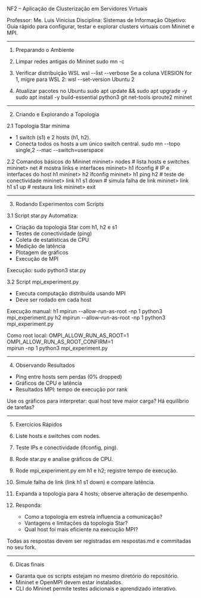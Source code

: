 NF2 – Aplicação de Clusterização em Servidores Virtuais

Professor: Me. Luis Vinicius
Disciplina: Sistemas de Informação
Objetivo: Guia rápido para configurar, testar e explorar clusters virtuais com Mininet e MPI.

--------------------------------------------------------
1. Preparando o Ambiente

1. Limpar redes antigas do Mininet
sudo mn -c

2. Verificar distribuição WSL
wsl --list --verbose
Se a coluna VERSION for 1, migre para WSL 2:
wsl --set-version Ubuntu 2

3. Atualizar pacotes no Ubuntu
sudo apt update && sudo apt upgrade -y
sudo apt install -y build-essential python3 git net-tools iproute2 mininet

--------------------------------------------------------
2. Criando e Explorando a Topologia

2.1 Topologia Star mínima
- 1 switch (s1) e 2 hosts (h1, h2).
- Conecta todos os hosts a um único switch central.
sudo mn --topo single,2 --mac --switch=userspace

2.2 Comandos básicos do Mininet
mininet> nodes        # lista hosts e switches
mininet> net          # mostra links e interfaces
mininet> h1 ifconfig  # IP e interfaces do host h1
mininet> h2 ifconfig
mininet> h1 ping h2   # teste de conectividade
mininet> link h1 s1 down # simula falha de link
mininet> link h1 s1 up   # restaura link
mininet> exit

--------------------------------------------------------
3. Rodando Experimentos com Scripts

3.1 Script star.py
Automatiza:
- Criação da topologia Star com h1, h2 e s1
- Testes de conectividade (ping)
- Coleta de estatísticas de CPU
- Medição de latência
- Plotagem de gráficos
- Execução de MPI

Execução:
sudo python3 star.py

3.2 Script mpi_experiment.py
- Executa computação distribuída usando MPI
- Deve ser rodado em cada host

Execução manual:
h1 mpirun --allow-run-as-root -np 1 python3 mpi_experiment.py
h2 mpirun --allow-run-as-root -np 1 python3 mpi_experiment.py

Como root local:
OMPI_ALLOW_RUN_AS_ROOT=1 OMPI_ALLOW_RUN_AS_ROOT_CONFIRM=1 \
mpirun -np 1 python3 mpi_experiment.py

--------------------------------------------------------
4. Observando Resultados

- Ping entre hosts sem perdas (0% dropped)
- Gráficos de CPU e latência
- Resultados MPI: tempo de execução por rank

Use os gráficos para interpretar: qual host teve maior carga? Há equilíbrio de tarefas?

--------------------------------------------------------
5. Exercícios Rápidos

1. Liste hosts e switches com nodes.
2. Teste IPs e conectividade (ifconfig, ping).
3. Rode star.py e analise gráficos de CPU.
4. Rode mpi_experiment.py em h1 e h2; registre tempo de execução.
5. Simule falha de link (link h1 s1 down) e compare latência.
6. Expanda a topologia para 4 hosts; observe alteração de desempenho.
7. Responda:
   - Como a topologia em estrela influencia a comunicação?
   - Vantagens e limitações da topologia Star?
   - Qual host foi mais eficiente na execução MPI?

Todas as respostas devem ser registradas em respostas.md e commitadas no seu fork.

--------------------------------------------------------
6. Dicas finais

- Garanta que os scripts estejam no mesmo diretório do repositório.
- Mininet e OpenMPI devem estar instalados.
- CLI do Mininet permite testes adicionais e aprendizado interativo.
